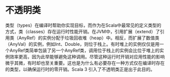 # 不透明类

类型（types）在编译时帮助你实现目标，而作为在Scala中最常见的定义类型的方式，类（classes）存在运行时性能开销。在JVM中，引用扩展（extend）了引用类（AnyRef）的实例分配于垃圾回收堆（heap）中。相反，而扩展了数值类（AnyVal）的实例，例如Int、Double，则位于栈上。有时堆上的实例仅仅是用一个AnyRef类简单包装了另一个AnyRef类，调用位于栈上的实例会比位于堆上的实例效率更高，因为此举能够避免这种调用。尽管这种运行时开销对应用性能的影响微乎其微，有时却也至关重要。这也是为什么有必要存在一种方式仅在编译时存在的类型，以确保运行时的零开销。Scala 3 引入了不透明类正是出于此目的。
